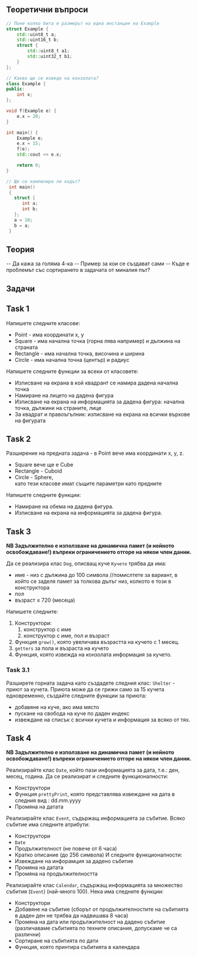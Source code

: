 ## Теоретични въпроси
```c++
// Поне колко бита е размерът на една инстанция на Example
struct Example {
    std::uint8_t a; 
    std::uint16_t b; 
    struct {
        std::uint8_t a1; 
        std::uint32_t b1; 
    }
};
```
```c++
// Какво ще се изведе на конзолата?
class Example {
public:
    int x;
};

void f(Example e) {
    e.x = 20;
}

int main() {
    Example e;
    e.x = 15;
    f(e);
    std::cout << e.x;

    return 0;
}
```
```c++
// Ще се компилира ли кодът?
 int main()
 {
   struct {
      int a;
      int b;
   };
   a = 10;
   b = a;
 }
```

## Теория
-- Да кажа за голяма 4-ка
-- Пример за кои се създават сами
-- Къде е проблемът със сортирането в задачата от миналия път?

## Задачи
## Task 1
Напишете следните класове:
- Point - има координати x, y
- Square - има начална точка (горна лява например) и дължина на страната 
- Rectangle - има начална точка, височина и ширина
- Circle - има начална точна (център) и радиус

Напишете следните функции за всеки от класовете:
- Изписване на екрана в кой квадрант се намира дадена начална точка
- Намиране на лицето на дадена фигура
- Изписване на екрана на информацията за дадена фигура: начална точка, дължини на страните, лице
- За квадрат и правоъгълник: изписване на екрана на всички върхове на фигурата  

## Task 2
Разширение на предната задача - в Point вече има координати x, y, z. 
- Square вече ще е Cube
- Rectangle - Cuboid
- Circle - Sphere,   
като тези класове имат същите параметри като предните

Напишете следните функции:
- Намиране на обема на дадена фигура.
- Изписване на екрана на информацията за дадена фигура.

## Task 3
**NB Задължително е използване на динамична памет (и нейното освобождаване!) въпреки ограничението отгоре на някои член данни.**

Да се реализира клас `Dog`, описващ куче
`Кучето` трябва да има:
- име - низ с дължина до 100 символа //помислтете за вариант, в който се заделя памет за толкова дълъг низ, колкото е този в конструктора
- пол
- възраст ≤ 720 (месеца)

Напишете следните:
1. Конструктори:
   1. конструктор с име
   2. конструктор с име, пол и възраст
2. Функция `grow()`, която увеличава възрастта на кучето с 1 месец.
3. `getters` за пола и възраста на кучето
4. Функция, която извежда на конзолата информация за кучето.

### Task 3.1
Разширете горната задача като създадете следния клас: `Shelter` - приют за кучета.
Приюта може да се грижи само за 15 кучета едновременно, създайте следните функции за приюта:
- добавяне на куче, ако има място
- пускане на свобода на куче по даден индекс
- извеждане на списък с всички кучета и информация за всяко от тях.

## Task 4
**NB Задължително е използване на динамична памет (и нейното освобождаване!) въпреки ограничението отгоре на някои член данни.**

Реализирайте клас `Date`, който пази информацията за дата, т.е.: ден, месец, година. Да се реализират и следните функционалности:  
- Конструктори  
- Функция `prettyPrint`, която представлява извеждане на дата в следния вид : dd.mm.yyyy  
- Промяна на датата    

Реализирайте клас `Event`, съдържащ информацията за събитие. Всяко събитие има следните атрибути:
- Конструктори  
- `Date`
- Продължителност (не повече от 6 часа)
- Кратко описание (до 256 символа)
И следните функционалности:
- Извеждане на инфорамция за дадено събитие
- Промяна на датата
- Промяна на продължителността 

Реализирайте клас `Calendar`, съдържащ информацията за множество събития (`Event`) (най-много 100). Нека има следните функции:
- Конструктори  
- Добавяне на събитие (сборът от продължителностите на събитията в даден ден не трябва да надвишава 8 часа)
- Промяна на дата или продължителност на дадено събитие (различаваме събитията по техните описания, допускаме че са различни)
- Сортиране на събитията по дати
- Функция, която принтира събитията в календара

